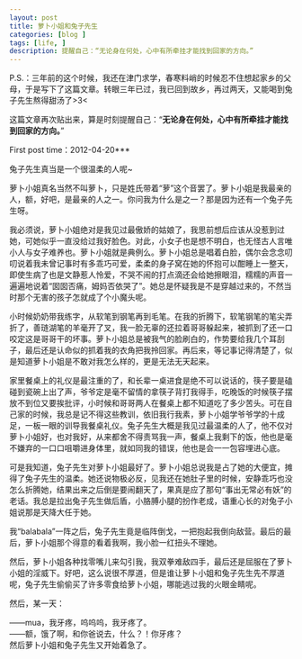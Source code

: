 ```yaml
---
layout: post
title: 萝卜小姐和兔子先生
categories: [blog ]
tags: [life, ]
description: 提醒自己：“无论身在何处，心中有所牵挂才能找到回家的方向。”
---
```



P.S.：三年前的这个时候，我还在津门求学，春寒料峭的时候忍不住想起家乡的父母，于是写下了这篇文章。转眼三年已过，我已回到故乡，再过两天，又能喝到兔子先生熬得甜汤了>3<  

这篇文章再次贴出来，算是时刻提醒自己：“**无论身在何处，心中有所牵挂才能找到回家的方向。**”


First post time：2012-04-20*** 


兔子先生真当是一个很温柔的人呢~

萝卜小姐真名当然不叫萝卜，只是姓氏带着“萝”这个音罢了。萝卜小姐是我最亲的人，额，好吧，是最亲的人之一。你问我为什么是之一？那是因为还有一个兔子先生呀。

我必须说，萝卜小姐绝对是我见过最傲娇的姑娘了，我思前想后应该从没惹到过她，可她似乎一直没给过我好脸色。对此，小女子也是想不明白，也无怪古人言唯小人与女子难养也。萝卜小姐就是典例么。萝卜小姐总是唱着白脸，偶尔会念念叨叨说着我未曾记事时有多乖巧可爱，柔柔的身子窝在她的怀抱可以酣睡上一整天，即使生病了也是文静惹人怜爱，不哭不闹的打点滴还会给她擦眼泪，糯糯的声音一遍遍地说着“囡囡否痛，姆妈否依哭了”。她总是怀疑我是不是穿越过来的，不然当时那个无害的孩子怎就成了个小魔头呢。

小时候奶奶带我练字，从软笔到钢笔再到毛笔。在我的折腾下，软笔钢笔的笔尖弄折了，善琏湖笔的羊毫开了叉，我一脸无辜的还拉着哥哥躲起来，被抓到了还一口咬定这是哥哥干的坏事。萝卜小姐总是被我气的脸刷白的，作势要给我几个耳刮子，最后还是认命似的抓着我的衣角把我拎回家。再后来，等记事记得清楚了，似是知道萝卜小姐是不敢对我怎么样的，更是无法无天起来。

家里餐桌上的礼仪是最注重的了，和长辈一桌进食是绝不可以说话的，筷子要是磕碰到瓷碗上出了声，爷爷定是毫不留情的拿筷子背打我得手，吃晚饭的时候筷子摆放不到位又要挨批评，小时候和哥哥两人在餐桌上都不知道吃了多少苦头。可在自己家的时候，我总是记不得这些教训，依旧我行我素，萝卜小姐学爷爷学的十成足，一板一眼的训导我餐桌礼仪。兔子先生大概是我见过最温柔的人了，他不仅对萝卜小姐好，也对我好，从来都舍不得责骂我一声，餐桌上我剩下的饭，他也是毫不嫌弃的一口口咀嚼进身体里，就如同我的错误，他也是会一一包容埋进心底。

可是我知道，兔子先生对萝卜小姐最好了。萝卜小姐总说我是占了她的大便宜，摊得了兔子先生的温柔。她还说物极必反，见我还在她肚子里的时候，安静乖巧也没怎么折腾她，结果出来之后倒是要闹翻天了，果真是应了那句“事出无常必有妖”的老话。我总是拉出兔子先生做后盾，小胳膊小腿的扮作老成，语重心长的对兔子小姐说那是天降大任于她。

我“balabala”一阵之后，兔子先生竟是临阵倒戈，一把抱起我倒向敌营。最后的最后，萝卜小姐那个得意的看着我啊，我小脸一红扭头不理她。

然后，萝卜小姐各种找零嘴儿来勾引我，我双拳难敌四手，最后还是屈服在了萝卜小姐的淫威下。好吧，这么说很不厚道，但是谁让萝卜小姐和兔子先生先不厚道呢，兔子先生偷偷买了许多零食给萝卜小姐，哪能逃过我的火眼金睛呢。

然后，某一天：  

——mua，我牙疼，呜呜呜，我牙疼了。  
——额，饿了啊，和你爸说去，什么？！你牙疼？  
然后萝卜小姐和兔子先生又开始着急了。  
